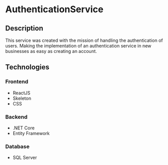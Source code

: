 # AuthenticationService

## Description

This service was created with the mission of handling the authentication of users. Making the implementation of an authentication service in new businesses as easy as creating an account.

## Technologies

### Frontend

- ReactJS
- Skeleton
- CSS

### Backend

- .NET Core
- Entity Framework

### Database

- SQL Server
